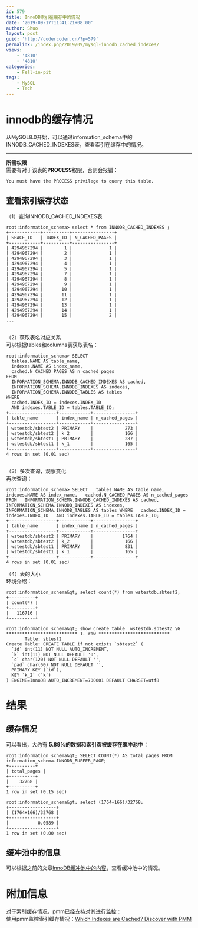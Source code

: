```yaml
---
id: 579
title: InnoDB索引在缓存中的情况
date: '2019-09-17T11:41:21+08:00'
author: Shuo
layout: post
guid: 'http://codercoder.cn/?p=579'
permalink: /index.php/2019/09/mysql-innodb_cached_indexes/
views:
    - '4810'
    - '4810'
categories:
    - Fell-in-pit
tags:
    - MySQL
    - Tech
---
```


# innodb的缓存情况

从MySQL8.0开始，可以通过information\_schema中的INNODB\_CACHED\_INDEXES表，查看索引在缓存中的情况。

- - - - - -

**所需权限**  
需要有对于该表的**PROCESS**权限，否则会报错：

```
You must have the PROCESS privilege to query this table.

```

## 查看索引缓存状态

（1）查询INNODB\_CACHED\_INDEXES表

```
root:information_schema> select * from INNODB_CACHED_INDEXES ;
+------------+----------+----------------+
| SPACE_ID   | INDEX_ID | N_CACHED_PAGES |
+------------+----------+----------------+
| 4294967294 |        1 |              1 |
| 4294967294 |        2 |              1 |
| 4294967294 |        3 |              1 |
| 4294967294 |        4 |              1 |
| 4294967294 |        5 |              1 |
| 4294967294 |        7 |              1 |
| 4294967294 |        8 |              1 |
| 4294967294 |        9 |              1 |
| 4294967294 |       10 |              1 |
| 4294967294 |       11 |              1 |
| 4294967294 |       12 |              1 |
| 4294967294 |       13 |              1 |
| 4294967294 |       14 |              1 |
| 4294967294 |       15 |              2 |
...


```

   
（2）获取表名对应关系  
可以根据tables和columns表获取表名：

```
root:information_schema> SELECT
  tables.NAME AS table_name,
  indexes.NAME AS index_name,
  cached.N_CACHED_PAGES AS n_cached_pages
FROM
  INFORMATION_SCHEMA.INNODB_CACHED_INDEXES AS cached,
  INFORMATION_SCHEMA.INNODB_INDEXES AS indexes,
  INFORMATION_SCHEMA.INNODB_TABLES AS tables
WHERE
  cached.INDEX_ID = indexes.INDEX_ID
  AND indexes.TABLE_ID = tables.TABLE_ID;
+------------------+------------+----------------+
| table_name       | index_name | n_cached_pages |
+------------------+------------+----------------+
| wstestdb/sbtest2 | PRIMARY    |            273 |
| wstestdb/sbtest2 | k_2        |            166 |
| wstestdb/sbtest1 | PRIMARY    |            287 |
| wstestdb/sbtest1 | k_1        |            165 |
+------------------+------------+----------------+
4 rows in set (0.01 sec)


```

   
（3）多次查询，观察变化  
再次查询：

```
root:information_schema> SELECT   tables.NAME AS table_name,   indexes.NAME AS index_name,   cached.N_CACHED_PAGES AS n_cached_pages FROM   INFORMATION_SCHEMA.INNODB_CACHED_INDEXES AS cached,   INFORMATION_SCHEMA.INNODB_INDEXES AS indexes,   INFORMATION_SCHEMA.INNODB_TABLES AS tables WHERE   cached.INDEX_ID = indexes.INDEX_ID   AND indexes.TABLE_ID = tables.TABLE_ID;
+------------------+------------+----------------+
| table_name       | index_name | n_cached_pages |
+------------------+------------+----------------+
| wstestdb/sbtest2 | PRIMARY    |           1764 |
| wstestdb/sbtest2 | k_2        |            166 |
| wstestdb/sbtest1 | PRIMARY    |            831 |
| wstestdb/sbtest1 | k_1        |            165 |
+------------------+------------+----------------+
4 rows in set (0.01 sec)

```

（4）表的大小  
环境介绍：

```
root:information_schema&gt; select count(*) from wstestdb.sbtest2;
+----------+
| count(*) |
+----------+
|   116716 |
+----------+

root:information_schema&gt; show create table  wstestdb.sbtest2 \G 
*************************** 1. row ***************************
       Table: sbtest2
Create Table: CREATE TABLE if not exists `sbtest2` (
  `id` int(11) NOT NULL AUTO_INCREMENT,
  `k` int(11) NOT NULL DEFAULT '0',
  `c` char(120) NOT NULL DEFAULT '',
  `pad` char(60) NOT NULL DEFAULT '',
  PRIMARY KEY (`id`),
  KEY `k_2` (`k`)
) ENGINE=InnoDB AUTO_INCREMENT=700001 DEFAULT CHARSET=utf8

```

# 结果

## 缓存情况

可以看出，大约有 **5.89%的数据和索引页被缓存在缓冲池中** ：

```
root:information_schema&gt; SELECT COUNT(*) AS total_pages FROM information_schema.INNODB_BUFFER_PAGE;
+----------+
| total_pages |
+----------+
|    32768 |
+----------+
1 row in set (0.15 sec)

root:information_schema&gt; select (1764+166)/32768;
+------------------+
| (1764+166)/32768 |
+------------------+
|           0.0589 |
+------------------+
1 row in set (0.00 sec)

```

## 缓冲池中的信息

可以根据之前的文章[InnoDB缓冲池中的内容](http://codercoder.cn/index.php/2019/09/whats-in-innodb-buffer-pool/)，查看缓冲池中的情况。

# 附加信息

对于索引缓存情况，pmm已经支持对其进行监控：  
使用pmm监控索引缓存情况：[Which Indexes are Cached? Discover with PMM](https://www.percona.com/blog/2019/09/09/which-indexes-are-cached-discover-with-pmm/)